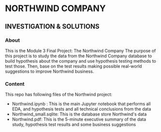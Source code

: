 # NORTHWIND COMPANY

## INVESTIGATION & SOLUTIONS

###  About
This is the Module 3 Final Project: The Northwind Company
The purpose of this project is to study the data from the Northwind Company database to build hypothesis about the company and use hypothesis testing methods to test those. Then, base on the test results making possible real-world suggestions to improve Northwind business.

### Content
This repo has following files of the Northwind project:
- Northwind.ipynb : This is the main Jupyter notebook that performs all EDA, and hypothesis tests and all technical conclusions from the data
- Northwind_small.sqlite: This is the database store Northwind's data
- Northwind.pdf: This is the 5-minute executive summary of the data study, hypothesis test results and some business suggestions



